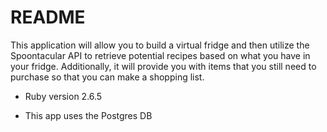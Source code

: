 # README

This application will allow you to build a virtual fridge and then utilize the Spoontacular API to retrieve potential recipes based on what you have in your fridge.  Additionally, it will provide you with items that you still need to purchase so that you can make a shopping list.

* Ruby version 2.6.5

* This app uses the Postgres DB


